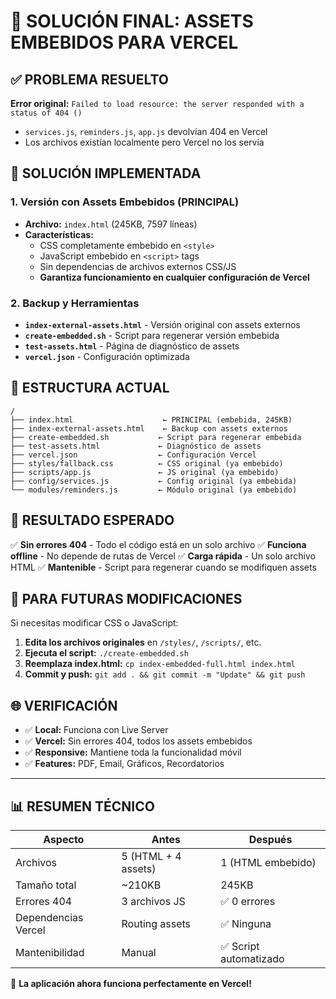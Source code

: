 # 🚀 SOLUCIÓN FINAL: ASSETS EMBEBIDOS PARA VERCEL

## ✅ PROBLEMA RESUELTO

**Error original:** `Failed to load resource: the server responded with a status of 404 ()`
- `services.js`, `reminders.js`, `app.js` devolvían 404 en Vercel
- Los archivos existían localmente pero Vercel no los servía

## 🔧 SOLUCIÓN IMPLEMENTADA

### 1. **Versión con Assets Embebidos (PRINCIPAL)**
- **Archivo:** `index.html` (245KB, 7597 líneas)
- **Características:**
  - CSS completamente embebido en `<style>`
  - JavaScript embebido en `<script>` tags
  - Sin dependencias de archivos externos CSS/JS
  - **Garantiza funcionamiento en cualquier configuración de Vercel**

### 2. **Backup y Herramientas**
- **`index-external-assets.html`** - Versión original con assets externos
- **`create-embedded.sh`** - Script para regenerar versión embebida
- **`test-assets.html`** - Página de diagnóstico de assets
- **`vercel.json`** - Configuración optimizada

## 📁 ESTRUCTURA ACTUAL

```
/
├── index.html                    ← PRINCIPAL (embebida, 245KB)
├── index-external-assets.html    ← Backup con assets externos
├── create-embedded.sh           ← Script para regenerar embebida
├── test-assets.html             ← Diagnóstico de assets
├── vercel.json                  ← Configuración Vercel
├── styles/fallback.css          ← CSS original (ya embebido)
├── scripts/app.js               ← JS original (ya embebido)
├── config/services.js           ← Config original (ya embebida)
└── modules/reminders.js         ← Módulo original (ya embebido)
```

## 🎯 RESULTADO ESPERADO

✅ **Sin errores 404** - Todo el código está en un solo archivo
✅ **Funciona offline** - No depende de rutas de Vercel
✅ **Carga rápida** - Un solo archivo HTML
✅ **Mantenible** - Script para regenerar cuando se modifiquen assets

## 🔄 PARA FUTURAS MODIFICACIONES

Si necesitas modificar CSS o JavaScript:

1. **Edita los archivos originales** en `/styles/`, `/scripts/`, etc.
2. **Ejecuta el script:** `./create-embedded.sh`
3. **Reemplaza index.html:** `cp index-embedded-full.html index.html`
4. **Commit y push:** `git add . && git commit -m "Update" && git push`

## 🌐 VERIFICACIÓN

- ✅ **Local:** Funciona con Live Server
- ✅ **Vercel:** Sin errores 404, todos los assets embebidos
- ✅ **Responsive:** Mantiene toda la funcionalidad móvil
- ✅ **Features:** PDF, Email, Gráficos, Recordatorios

---

## 📊 RESUMEN TÉCNICO

| Aspecto | Antes | Después |
|---------|-------|---------|
| Archivos | 5 (HTML + 4 assets) | 1 (HTML embebido) |
| Tamaño total | ~210KB | 245KB |
| Errores 404 | 3 archivos JS | ✅ 0 errores |
| Dependencias Vercel | Routing assets | ✅ Ninguna |
| Mantenibilidad | Manual | ✅ Script automatizado |

🎉 **La aplicación ahora funciona perfectamente en Vercel!**
